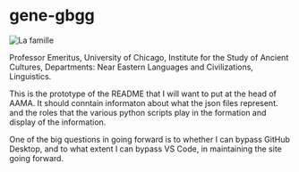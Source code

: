 # gene-gbgg
![La famille](https://github.com/gbgg/gene-gbgg/assets/1830635/17d5be40-7c79-49df-a423-ecb8e488e02f)

Professor Emeritus, University of Chicago, Institute for the Study of Ancient Cultures, 
Departments: Near Eastern Languages  and Civilizations, Linguistics.

This is the prototype of the README that I will want to put at the head of AAMA.
It should conntain informaton about what the json files represent. and the roles that
the various python scripts play in the formation and display of the information.

One of the big questions in going forward is to whether I can bypass GitHub Desktop, and to what extent I can bypass VS Code, in maintaining the site going forward.


